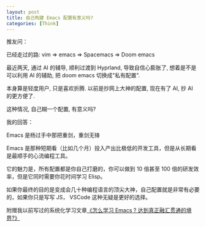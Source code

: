 ```yaml
---
layout: post
title: 自己构建 Emacs 配置有意义吗?
categories: [Think]
---
```


推友问： 

已经走过的路:
vim => emacs => Spacemacs => Doom emacs

最近两天, 通过 AI 的辅导, 顺利过渡到 Hyprland, 导致自信心膨胀了, 想着是不是可以利用 AI 的辅助, 把  doom emacs 切换成"私有配置".

本身算是轻度用户, 只是喜欢折腾. 以前是抄网上大神的配置, 现在有了 AI, 抄 AI 的更方便了. 

这种情况, 自己糊一个配置, 有意义吗?

我的回答：

Emacs 是杨过手中那把重剑，重剑无锋

Emacs 是那种短期看（比如几个月）投入产出比极低的开发工具，但是从长期看是最顺手的心流编程工具。

它的魅力是，所有配置都是你自己打磨的，你可以做到 10 倍甚至 100 倍的研发效率，但是它同时需要你花时间学习 Elisp。

如果你最终的目的是变成会几十种编程语言的顶尖大神，自己配置就是非常有必要的，如果你只是写写 JS， VSCode 这种无疑是更好的选择。

附赠我以前写过的系统化学习文章[《怎么学习 Emacs ? 达到真正融汇贯通的境界?》](https://manateelazycat.github.io/2018/12/11/study-emacs/)
